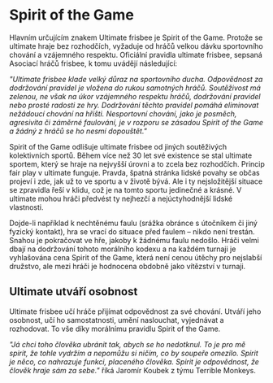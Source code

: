 # Spirit of the Game

Hlavním určujícím znakem Ultimate frisbee je Spirit of the Game. Protože se ultimate hraje bez rozhodčích, vyžaduje od hráčů velkou dávku sportovního chování a vzájemného respektu. Oficiální pravidla ultimate frisbee, sepsaná Asociací hráčů frisbee, k tomu uvádějí následující:

*"Ultimate frisbee klade velký důraz na sportovního ducha. Odpovědnost za dodržování pravidel je vložena do rukou samotných hráčů. Soutěživost má zelenou, ne však na úkor vzájemného respektu hráčů, dodržování pravidel nebo prosté radosti ze hry. Dodržování těchto pravidel pomáhá eliminovat nežádoucí chování na hřišti. Nesportovní chování, jako je posměch, agresivita či záměrné faulování, je v rozporu se zásadou Spirit of the Game a žádný z hráčů se ho nesmí dopouštět."*

Spirit of the Game odlišuje ultimate frisbee od jiných soutěživých kolektivních sportů. Během více než 30 let své existence se stal ultimate sportem, který se hraje na nejvyšší úrovni a to zcela bez rozhodčích. Princip fair play v ultimate funguje. Pravda, špatná stránka lidské povahy se občas projeví i zde, jak už to ve sportu a v životě bývá. Ale i ty nejsložitější situace se zpravidla řeší v klidu, což je na tomto sportu jedinečné a krásné. V ultimate mohou hráči předvést ty nejhezčí a nejúctyhodnější lidské vlastnosti.

Dojde-li například k nechtěnému faulu (srážka obránce s útočníkem či jiný fyzický kontakt), hra se vrací do situace před faulem – nikdo není trestán. Snahou je pokračovat ve hře, jakoby k žádnému faulu nedošlo. Hráči velmi dbají na dodržování tohoto morálního kodexu a na každém turnaji je vyhlašována cena Spirit of the Game, která není cenou útěchy pro nejslabší družstvo, ale mezi hráči je hodnocena obdobně jako vítězství v turnaji.

## Ultimate utváří osobnost

Ultimate frisbee učí hráče přijímat odpovědnost za své chování. Utváří jeho osobnost, učí ho samostatnosti, umění naslouchat, vyjednávat a rozhodovat. To vše díky morálnímu pravidlu Spirit of the Game.

*"Já chci toho člověka ubránit tak, abych se ho nedotknul. To je pro mě spirit, že tohle vydržím a nepomůžu si ničím, co by soupeře omezilo. Spirit je něco, co nahrazuje funkci, placeného člověka. Spirit je odpovědnost, že člověk hraje sám za sebe."* říká Jaromír Koubek z týmu Terrible Monkeys.
